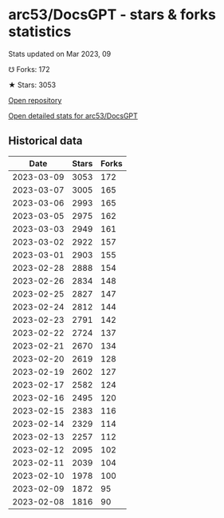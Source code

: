 # arc53/DocsGPT - stars & forks statistics

Stats updated on Mar 2023, 09

☋ Forks: 172

★ Stars: 3053

[Open repository](https://github.com/arc53/DocsGPT)

[Open detailed stats for arc53/DocsGPT](https://reviewgithub.com/rep/arc53/DocsGPT)

## Historical data
| Date | Stars | Forks |
|------|-------|-------|
| 2023-03-09 | 3053 | 172 | 
| 2023-03-07 | 3005 | 165 | 
| 2023-03-06 | 2993 | 165 | 
| 2023-03-05 | 2975 | 162 | 
| 2023-03-03 | 2949 | 161 | 
| 2023-03-02 | 2922 | 157 | 
| 2023-03-01 | 2903 | 155 | 
| 2023-02-28 | 2888 | 154 | 
| 2023-02-26 | 2834 | 148 | 
| 2023-02-25 | 2827 | 147 | 
| 2023-02-24 | 2812 | 144 | 
| 2023-02-23 | 2791 | 142 | 
| 2023-02-22 | 2724 | 137 | 
| 2023-02-21 | 2670 | 134 | 
| 2023-02-20 | 2619 | 128 | 
| 2023-02-19 | 2602 | 127 | 
| 2023-02-17 | 2582 | 124 | 
| 2023-02-16 | 2495 | 120 | 
| 2023-02-15 | 2383 | 116 | 
| 2023-02-14 | 2329 | 114 | 
| 2023-02-13 | 2257 | 112 | 
| 2023-02-12 | 2095 | 102 | 
| 2023-02-11 | 2039 | 104 | 
| 2023-02-10 | 1978 | 100 | 
| 2023-02-09 | 1872 | 95 | 
| 2023-02-08 | 1816 | 90 | 

